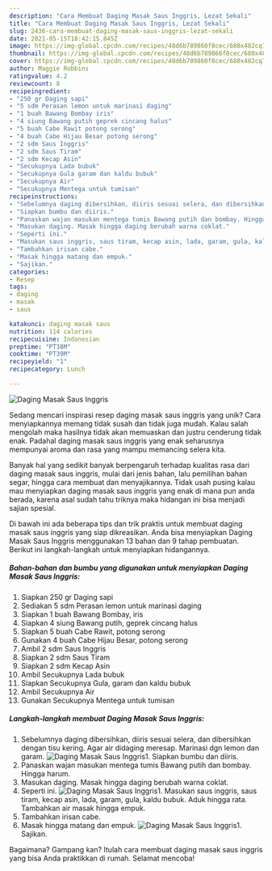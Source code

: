 ```yaml
---
description: "Cara Membuat Daging Masak Saus Inggris, Lezat Sekali"
title: "Cara Membuat Daging Masak Saus Inggris, Lezat Sekali"
slug: 2436-cara-membuat-daging-masak-saus-inggris-lezat-sekali
date: 2021-05-15T18:42:15.845Z
image: https://img-global.cpcdn.com/recipes/48d6b789860f8cec/680x482cq70/daging-masak-saus-inggris-foto-resep-utama.jpg
thumbnail: https://img-global.cpcdn.com/recipes/48d6b789860f8cec/680x482cq70/daging-masak-saus-inggris-foto-resep-utama.jpg
cover: https://img-global.cpcdn.com/recipes/48d6b789860f8cec/680x482cq70/daging-masak-saus-inggris-foto-resep-utama.jpg
author: Maggie Robbins
ratingvalue: 4.2
reviewcount: 8
recipeingredient:
- "250 gr Daging sapi"
- "5 sdm Perasan lemon untuk marinasi daging"
- "1 buah Bawang Bombay iris"
- "4 siung Bawang putih geprek cincang halus"
- "5 buah Cabe Rawit potong serong"
- "4 buah Cabe Hijau Besar potong serong"
- "2 sdm Saus Inggris"
- "2 sdm Saus Tiram"
- "2 sdm Kecap Asin"
- "Secukupnya Lada bubuk"
- "Secukupnya Gula garam dan kaldu bubuk"
- "Secukupnya Air"
- "Secukupnya Mentega untuk tumisan"
recipeinstructions:
- "Sebelumnya daging dibersihkan, diiris sesuai selera, dan dibersihkan dengan tisu kering. Agar air didaging meresap. Marinasi dgn lemon dan garam."
- "Siapkan bumbu dan diiris."
- "Panaskan wajan masukan mentega tumis Bawang putih dan bombay. Hingga harum."
- "Masukan daging. Masak hingga daging berubah warna coklat."
- "Seperti ini."
- "Masukan saus inggris, saus tiram, kecap asin, lada, garam, gula, kaldu bubuk. Aduk hingga rata. Tambahkan air masak hingga empuk."
- "Tambahkan irisan cabe."
- "Masak hingga matang dan empuk."
- "Sajikan."
categories:
- Resep
tags:
- daging
- masak
- saus

katakunci: daging masak saus 
nutrition: 114 calories
recipecuisine: Indonesian
preptime: "PT38M"
cooktime: "PT39M"
recipeyield: "1"
recipecategory: Lunch

---
```



![Daging Masak Saus Inggris](https://img-global.cpcdn.com/recipes/48d6b789860f8cec/680x482cq70/daging-masak-saus-inggris-foto-resep-utama.jpg)

Sedang mencari inspirasi resep daging masak saus inggris yang unik? Cara menyiapkannya memang tidak susah dan tidak juga mudah. Kalau salah mengolah maka hasilnya tidak akan memuaskan dan justru cenderung tidak enak. Padahal daging masak saus inggris yang enak seharusnya mempunyai aroma dan rasa yang mampu memancing selera kita.

Banyak hal yang sedikit banyak berpengaruh terhadap kualitas rasa dari daging masak saus inggris, mulai dari jenis bahan, lalu pemilihan bahan segar, hingga cara membuat dan menyajikannya. Tidak usah pusing kalau mau menyiapkan daging masak saus inggris yang enak di mana pun anda berada, karena asal sudah tahu triknya maka hidangan ini bisa menjadi sajian spesial.




Di bawah ini ada beberapa tips dan trik praktis untuk membuat daging masak saus inggris yang siap dikreasikan. Anda bisa menyiapkan Daging Masak Saus Inggris menggunakan 13 bahan dan 9 tahap pembuatan. Berikut ini langkah-langkah untuk menyiapkan hidangannya.

<!--inarticleads1-->

##### Bahan-bahan dan bumbu yang digunakan untuk menyiapkan Daging Masak Saus Inggris:

1. Siapkan 250 gr Daging sapi
1. Sediakan 5 sdm Perasan lemon untuk marinasi daging
1. Siapkan 1 buah Bawang Bombay, iris
1. Siapkan 4 siung Bawang putih, geprek cincang halus
1. Siapkan 5 buah Cabe Rawit, potong serong
1. Gunakan 4 buah Cabe Hijau Besar, potong serong
1. Ambil 2 sdm Saus Inggris
1. Siapkan 2 sdm Saus Tiram
1. Siapkan 2 sdm Kecap Asin
1. Ambil Secukupnya Lada bubuk
1. Siapkan Secukupnya Gula, garam dan kaldu bubuk
1. Ambil Secukupnya Air
1. Gunakan Secukupnya Mentega untuk tumisan




<!--inarticleads2-->

##### Langkah-langkah membuat Daging Masak Saus Inggris:

1. Sebelumnya daging dibersihkan, diiris sesuai selera, dan dibersihkan dengan tisu kering. Agar air didaging meresap. Marinasi dgn lemon dan garam.
<img src="//assets-global.cpcdn.com/assets/icons/button_play-2c75c40dde080a61004c1f40b05d8f140eaff45d7e9e6481dc71c63d2e7c4909.png" alt="Daging Masak Saus Inggris">1. Siapkan bumbu dan diiris.
1. Panaskan wajan masukan mentega tumis Bawang putih dan bombay. Hingga harum.
1. Masukan daging. Masak hingga daging berubah warna coklat.
1. Seperti ini.
<img src="//assets-global.cpcdn.com/assets/icons/button_play-2c75c40dde080a61004c1f40b05d8f140eaff45d7e9e6481dc71c63d2e7c4909.png" alt="Daging Masak Saus Inggris">1. Masukan saus inggris, saus tiram, kecap asin, lada, garam, gula, kaldu bubuk. Aduk hingga rata. Tambahkan air masak hingga empuk.
1. Tambahkan irisan cabe.
1. Masak hingga matang dan empuk.
<img src="//assets-global.cpcdn.com/assets/icons/button_play-2c75c40dde080a61004c1f40b05d8f140eaff45d7e9e6481dc71c63d2e7c4909.png" alt="Daging Masak Saus Inggris">1. Sajikan.




Bagaimana? Gampang kan? Itulah cara membuat daging masak saus inggris yang bisa Anda praktikkan di rumah. Selamat mencoba!
